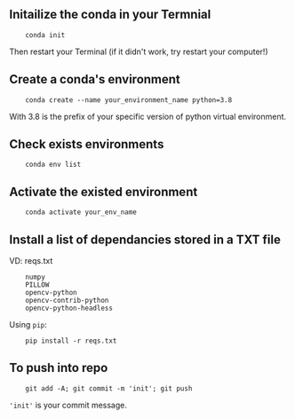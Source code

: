 ## Initailize the conda in your Termnial
```pwsh
    conda init
```
Then restart your Terminal (if it didn't work, try restart your computer!)
## Create a conda's environment
```pwsh
    conda create --name your_environment_name python=3.8
```
With 3.8 is the prefix of your specific version of python virtual environment.

## Check exists environments
```pwsh
    conda env list
```
## Activate the existed environment
```pwsh
    conda activate your_env_name
```

## Install a list of dependancies stored in a TXT file
VD: reqs.txt
```text
    numpy
    PILLOW
    opencv-python
    opencv-contrib-python
    opencv-python-headless
```
Using `pip`:
```text
    pip install -r reqs.txt
```
## To push into repo
```pwsh
    git add -A; git commit -m 'init'; git push
```
`'init'` is your commit message.